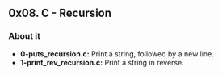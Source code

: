 ## 0x08. C - Recursion

### About it

- **0-puts_recursion.c:** Print a string, followed by a new line.
- **1-print_rev_recursion.c:** Print a string in reverse.